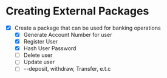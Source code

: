 # Creating External Packages

- [x] Create a package that can be used for banking operations
  - [x] Generate Account Number for user
  - [x] Register User
  - [x] Hash User Password
  - [ ] Delete user
  - [ ] Update user
  - [ ] --deposit, withdraw, Transfer, e.t.c

